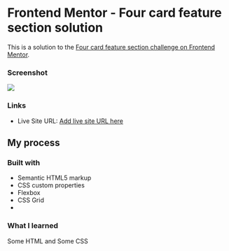 # Frontend Mentor - Four card feature section solution

This is a solution to the [Four card feature section challenge on Frontend Mentor](https://www.frontendmentor.io/challenges/four-card-feature-section-weK1eFYK).

### Screenshot

![](https://cdn.glitch.global/48340ce7-c627-444d-bd5a-d87b5542d8e0/srceenshot2.png?v=1678175623244)

### Links

- Live Site URL: [Add live site URL here](http://127.0.0.1:5500/indexpro2.html)

## My process

### Built with

- Semantic HTML5 markup
- CSS custom properties
- Flexbox
- CSS Grid
-

### What I learned

Some HTML and
Some CSS
